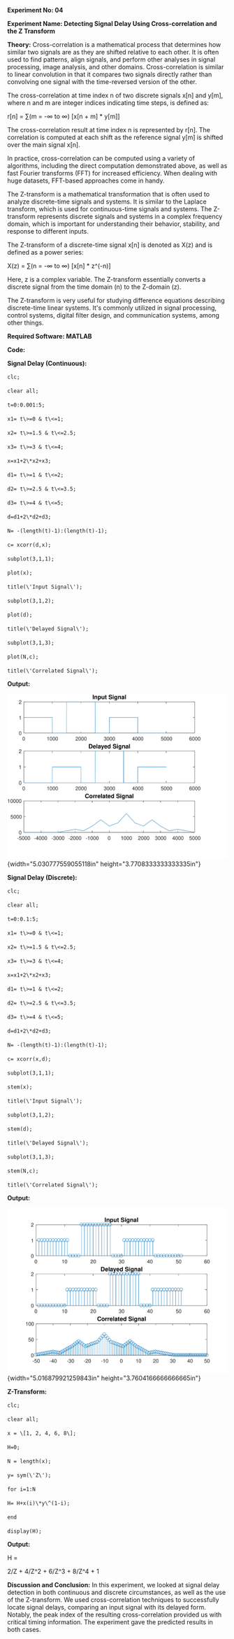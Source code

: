 **Experiment No: 04**

**Experiment Name: Detecting Signal Delay Using Cross-correlation and
the Z Transform**

**Theory:** Cross-correlation is a mathematical process that determines
how similar two signals are as they are shifted relative to each other.
It is often used to find patterns, align signals, and perform other
analyses in signal processing, image analysis, and other domains.
Cross-correlation is similar to linear convolution in that it compares
two signals directly rather than convolving one signal with the
time-reversed version of the other.

The cross-correlation at time index n of two discrete signals x\[n\] and
y\[m\], where n and m are integer indices indicating time steps, is
defined as:

r\[n\] = ∑(m = -∞ to ∞) \[x\[n + m\] \* y\[m\]\]

The cross-correlation result at time index n is represented by r\[n\].
The correlation is computed at each shift as the reference signal y\[m\]
is shifted over the main signal x\[n\].

In practice, cross-correlation can be computed using a variety of
algorithms, including the direct computation demonstrated above, as well
as fast Fourier transforms (FFT) for increased efficiency. When dealing
with huge datasets, FFT-based approaches come in handy.

The Z-transform is a mathematical transformation that is often used to
analyze discrete-time signals and systems. It is similar to the Laplace
transform, which is used for continuous-time signals and systems. The
Z-transform represents discrete signals and systems in a complex
frequency domain, which is important for understanding their behavior,
stability, and response to different inputs.

The Z-transform of a discrete-time signal x\[n\] is denoted as X(z) and
is defined as a power series:

X(z) = ∑(n = -∞ to ∞) \[x\[n\] \* z\^(-n)\]

Here, z is a complex variable. The Z-transform essentially converts a
discrete signal from the time domain (n) to the Z-domain (z).

The Z-transform is very useful for studying difference equations
describing discrete-time linear systems. It\'s commonly utilized in
signal processing, control systems, digital filter design, and
communication systems, among other things.

**Required Software: MATLAB**

**Code:**

**Signal Delay (Continuous):**
```
clc;

clear all;

t=0:0.001:5;

x1= t\>=0 & t\<=1;

x2= t\>=1.5 & t\<=2.5;

x3= t\>=3 & t\<=4;

x=x1+2\*x2+x3;

d1= t\>=1 & t\<=2;

d2= t\>=2.5 & t\<=3.5;

d3= t\>=4 & t\<=5;

d=d1+2\*d2+d3;

N= -(length(t)-1):(length(t)-1);

c= xcorr(d,x);

subplot(3,1,1);

plot(x);

title(\'Input Signal\');

subplot(3,1,2);

plot(d);

title(\'Delayed Signal\');

subplot(3,1,3);

plot(N,c);

title(\'Correlated Signal\');
```
**Output:**

![](04_DSP/media/image2.jpg){width="5.030777559055118in"
height="3.7708333333333335in"}

**Signal Delay (Discrete):**
```
clc;

clear all;

t=0:0.1:5;

x1= t\>=0 & t\<=1;

x2= t\>=1.5 & t\<=2.5;

x3= t\>=3 & t\<=4;

x=x1+2\*x2+x3;

d1= t\>=1 & t\<=2;

d2= t\>=2.5 & t\<=3.5;

d3= t\>=4 & t\<=5;

d=d1+2\*d2+d3;

N= -(length(t)-1):(length(t)-1);

c= xcorr(x,d);

subplot(3,1,1);

stem(x);

title(\'Input Signal\');

subplot(3,1,2);

stem(d);

title(\'Delayed Signal\');

subplot(3,1,3);

stem(N,c);

title(\'Correlated Signal\');
```
**Output:**

![](04_DSP/media/image3.jpg){width="5.016879921259843in"
height="3.7604166666666665in"}

**Z-Transform:**
```
clc;

clear all;

x = \[1, 2, 4, 6, 8\];

H=0;

N = length(x);

y= sym(\'Z\');

for i=1:N

H= H+x(i)\*y\^(1-i);

end

display(H);
```
**Output:**

H =

2/Z + 4/Z\^2 + 6/Z\^3 + 8/Z\^4 + 1

**Discussion and Conclusion:** In this experiment, we looked at signal
delay detection in both continuous and discrete circumstances, as well
as the use of the Z-transform. We used cross-correlation techniques to
successfully locate signal delays, comparing an input signal with its
delayed form. Notably, the peak index of the resulting cross-correlation
provided us with critical timing information. The experiment gave the
predicted results in both cases.
